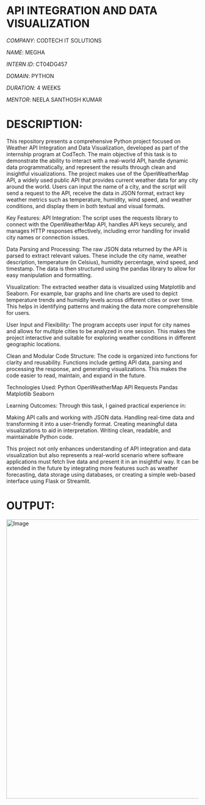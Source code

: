 # API INTEGRATION AND DATA VISUALIZATION

*COMPANY*: CODTECH IT SOLUTIONS

*NAME*: MEGHA

*INTERN ID*: CT04DG457

*DOMAIN*: PYTHON

*DURATION*: 4 WEEKS

*MENTOR*: NEELA SANTHOSH KUMAR

# DESCRIPTION:

This repository presents a comprehensive Python project focused on Weather API Integration and Data Visualization, developed as part of the internship program at CodTech. The main objective of this task is to demonstrate the ability to interact with a real-world API, handle dynamic data programmatically, and represent the results through clean and insightful visualizations.
The project makes use of the OpenWeatherMap API, a widely used public API that provides current weather data for any city around the world. Users can input the name of a city, and the script will send a request to the API, receive the data in JSON format, extract key weather metrics such as temperature, humidity, wind speed, and weather conditions, and display them in both textual and visual formats.

Key Features:
API Integration:
The script uses the requests library to connect with the OpenWeatherMap API, handles API keys securely, and manages HTTP responses effectively, including error handling for invalid city names or connection issues.

Data Parsing and Processing:
The raw JSON data returned by the API is parsed to extract relevant values. These include the city name, weather description, temperature (in Celsius), humidity percentage, wind speed, and timestamp. The data is then structured using the pandas library to allow for easy manipulation and formatting.

Visualization:
The extracted weather data is visualized using Matplotlib and Seaborn. For example, bar graphs and line charts are used to depict temperature trends and humidity levels across different cities or over time. This helps in identifying patterns and making the data more comprehensible for users.

User Input and Flexibility:
The program accepts user input for city names and allows for multiple cities to be analyzed in one session. This makes the project interactive and suitable for exploring weather conditions in different geographic locations.

Clean and Modular Code Structure:
The code is organized into functions for clarity and reusability. Functions include getting API data, parsing and processing the response, and generating visualizations. This makes the code easier to read, maintain, and expand in the future.

Technologies Used:
Python
OpenWeatherMap API
Requests
Pandas
Matplotlib
Seaborn

Learning Outcomes:
Through this task, I gained practical experience in:

Making API calls and working with JSON data.
Handling real-time data and transforming it into a user-friendly format.
Creating meaningful data visualizations to aid in interpretation.
Writing clean, readable, and maintainable Python code.

This project not only enhances understanding of API integration and data visualization but also represents a real-world scenario where software applications must fetch live data and present it in an insightful way. It can be extended in the future by integrating more features such as weather forecasting, data storage using databases, or creating a simple web-based interface using Flask or Streamlit.

# OUTPUT:

<img width="1279" height="732" alt="Image" src="https://github.com/user-attachments/assets/bd17ca74-4572-43dc-b3d7-86ac1cea7a37" />
